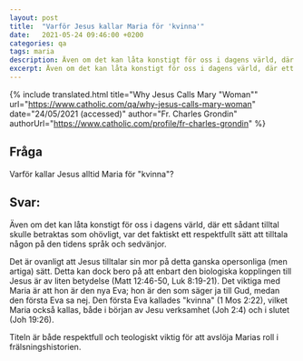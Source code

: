 ```yaml
---
layout: post
title:  "Varför Jesus kallar Maria för 'kvinna'"
date:   2021-05-24 09:46:00 +0200
categories: qa
tags: maria
description: Även om det kan låta konstigt för oss i dagens värld, där ett sådant tilltal skulle betraktas som ohövligt, var det faktiskt ett respektfullt sätt att tilltala någon på den tidens språk och sedvänjor.
excerpt: Även om det kan låta konstigt för oss i dagens värld, där ett sådant tilltal skulle betraktas som ohövligt, var det faktiskt ett respektfullt sätt att tilltala någon på den tidens språk och sedvänjor.
---
```



{% include translated.html 
    title="Why Jesus Calls Mary \"Woman\""
    url="https://www.catholic.com/qa/why-jesus-calls-mary-woman"
     date="24/05/2021 (accessed)" 
    author="Fr. Charles Grondin" 
    authorUrl="https://www.catholic.com/profile/fr-charles-grondin"
%}

## Fråga

Varför kallar Jesus alltid Maria för "kvinna"?

## Svar:

Även om det kan låta konstigt för oss i dagens värld, där ett sådant tilltal skulle betraktas som ohövligt, var det faktiskt ett respektfullt sätt att tilltala någon på den tidens språk och sedvänjor.

Det är ovanligt att Jesus tilltalar sin mor på detta ganska opersonliga (men artiga) sätt. Detta kan dock bero på att enbart den biologiska kopplingen till Jesus är av liten betydelse (Matt 12:46-50, Luk 8:19-21). Det viktiga med Maria är att hon är den nya Eva; hon är den som säger ja till Gud, medan den första Eva sa nej. Den första Eva kallades "kvinna" (1 Mos 2:22), vilket Maria också kallas, både i början av Jesu verksamhet (Joh 2:4) och i slutet (Joh 19:26).

Titeln är både respektfull och teologiskt viktig för att avslöja Marias roll i frälsningshistorien.
